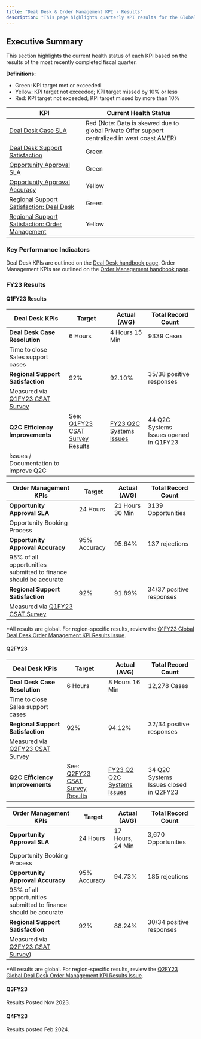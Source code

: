 ```yaml
---
title: "Deal Desk & Order Management KPI - Results"
description: "This page highlights quarterly KPI results for the Global Deal Desk & Order Management team."
---
```


## Executive Summary

This section highlights the current health status of each KPI based on the results of the most recently completed fiscal quarter.

**Definitions:**

- Green: KPI target met or exceeded
- Yellow: KPI target not exceeded; KPI target missed by 10% or less
- Red: KPI target not exceeded; KPI target missed by more than 10%

| **KPI**                                                                                                                                                                                 | **Current Health Status** |
|-----------------------------------------------------------------------------------------------------------------------------------------------------------------------------------------|------------|
| [Deal Desk Case SLA](/handbook/sales/field-operations/sales-operations/deal-desk/#1-deal-desk--case-slas)                                                                               |      Red (Note: Data is skewed due to global Private Offer support centralized in west coast AMER)      |
| [Deal Desk Support Satisfaction](/handbook/sales/field-operations/sales-operations/deal-desk/#2-regional-support-satisfaction)                                                          |      Green      |
| [Opportunity Approval SLA](/handbook/sales/field-operations/sales-operations/order-management/#1-standard-opportunity-approval-sla)                                                     |      Green      |
| [Opportunity Approval Accuracy](/handbook/sales/field-operations/sales-operations/order-management/#3-opportunity-approval-accuracy-and-efficiency)                                     |      Yellow      |
| [Regional Support Satisfaction: Deal Desk](/handbook/sales/field-operations/sales-operations/order-management/#2-regional-support-satisfaction)                                                    |      Green       |
| [Regional Support Satisfaction: Order Management](/handbook/sales/field-operations/sales-operations/order-management/#2-regional-support-satisfaction)                                                    |      Yellow       |

### Key Performance Indicators

Deal Desk KPIs are outlined on the [Deal Desk handbook page](/handbook/sales/field-operations/sales-operations/deal-desk/#key-performance-indicators).
Order Management KPIs are outlined on the [Order Management handbook page](/handbook/sales/field-operations/sales-operations/order-management/).

### FY23 Results

#### Q1FY23 Results

| **Deal Desk KPIs**                       | **Target** | **Actual (AVG)** | **Total Record Count** |
|------------------------------------------|------------|------------------|------------------|
| **Deal Desk Case Resolution**            | 6 Hours    | 4 Hours 15 Min   | 9339 Cases |
| Time to close Sales support cases         |            |                  |             |
| **Regional Support Satisfaction**        | 92%        | 92.10%           |     35/38 positive responses        |
| Measured via [Q1FY23 CSAT Survey](https://example_company.com/example_company-com/sales-team/field-operations/deal-desk/-/issues/220)               |            |                  | |
| **Q2C Efficiency Improvements**          | See: [Q1FY23 CSAT Survey Results](https://example_company.com/example_company-com/sales-team/field-operations/deal-desk/-/issues/220)          |  [FY23 Q2C Systems Issues](https://example_company.com/groups/example_company-com/sales-team/field-operations/-/epics/90)        | 44 Q2C Systems Issues opened in Q1FY23 |
| Issues / Documentation to improve Q2C    |            |                  |  |

| **Order Management KPIs**                                        | **Target**   | **Actual (AVG)** | **Total Record Count** |
|------------------------------------------------------------------|--------------|------------------|--------------|
| **Opportunity Approval SLA**                                     |   24 Hours   |  21 Hours 30 Min | 3139 Opportunities |
| Opportunity Booking Process                                      |              |                  |  |
| **Opportunity Approval Accuracy**                                | 95% Accuracy |      95.64%      | 137 rejections |
| 95% of all opportunities submitted to finance should be accurate |              |                  |  |
| **Regional Support Satisfaction**                                |      92%     |      91.89%      | 34/37 positive responses |
| Measured via [Q1FY23 CSAT Survey](https://example_company.com/example_company-com/sales-team/field-operations/deal-desk/-/issues/220)                           |              |                  |  |

*All results are global. For region-specific results, review the [Q1FY23 Global Deal Desk Order Management KPI Results Issue](https://example_company.com/example_company-com/sales-team/field-operations/deal-desk/-/issues/229).

#### Q2FY23

| **Deal Desk KPIs**                       | **Target** | **Actual (AVG)** | **Total Record Count** |
|------------------------------------------|------------|------------------|------------------|
| **Deal Desk Case Resolution**            | 6 Hours    | 8 Hours 16 Min   | 12,278 Cases |
| Time to close Sales support cases         |            |                  |             |
| **Regional Support Satisfaction**        | 92%        | 94.12%           |     32/34 positive responses        |
| Measured via [Q2FY23 CSAT Survey](https://example_company.com/example_company-com/sales-team/field-operations/deal-desk/-/issues/262)               |            |                  | |
| **Q2C Efficiency Improvements**          | See: [Q2FY23 CSAT Survey Results](https://example_company.com/example_company-com/sales-team/field-operations/deal-desk/-/issues/262)          |  [FY23 Q2 Q2C Systems Issues](https://example_company.com/groups/example_company-com/sales-team/field-operations/-/epics/90)        | 34 Q2C Systems Issues closed in Q2FY23 |

| **Order Management KPIs**                                        | **Target**   | **Actual (AVG)** | **Total Record Count** |
|------------------------------------------------------------------|--------------|------------------|--------------|
| **Opportunity Approval SLA**                                     |   24 Hours   |  17 Hours, 24 Min | 3,670 Opportunities |
| Opportunity Booking Process                                      |              |                  |  |
| **Opportunity Approval Accuracy**                                | 95% Accuracy |      94.73%      | 185 rejections |
| 95% of all opportunities submitted to finance should be accurate |              |                  |  |
| **Regional Support Satisfaction**                                |      92%     |      88.24%      | 30/34 positive responses |
| Measured via [Q2FY23 CSAT Survey](https://example_company.com/example_company-com/sales-team/field-operations/deal-desk/-/issues/262))                           |              |                  |  |

*All results are global. For region-specific results, review the [Q2FY23 Global Deal Desk Order Management KPI Results Issue](https://example_company.com/example_company-com/sales-team/field-operations/deal-desk/-/issues/249).

#### Q3FY23

Results Posted Nov 2023.

#### Q4FY23

Results posted Feb 2024.
